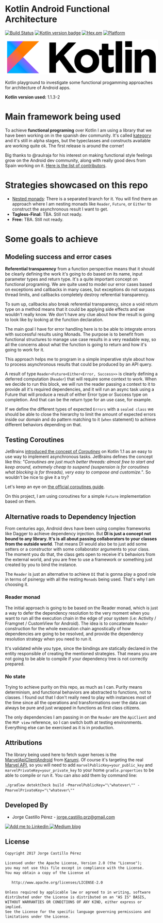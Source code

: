Kotlin Android Functional Architecture
======================================
[![Build Status](https://travis-ci.org/JorgeCastilloPrz/KotlinAndroidArchitecture.svg?branch=master)](https://travis-ci.org/JorgeCastilloPrz/KotlinAndroidArchitecture)
[![Kotlin version badge](https://img.shields.io/badge/kotlin-1.1.3.2-blue.svg)](http://kotlinlang.org/)
[![Hex.pm](https://img.shields.io/hexpm/l/plug.svg)](http://www.apache.org/licenses/LICENSE-2.0) [![Platform](https://img.shields.io/badge/platform-android-green.svg)](http://developer.android.com/index.html)

![Kotlin logo](assets/kotlin_logo.png)

Kotlin playground to investigate some functional progamming approaches for architecture of Android apps.

**Kotlin version used:** 1.1.3-2

# Main framework being used

To achieve **functional programing** over Kotlin I am using a library that we have been working on 
in the spanish dev community. It's called [kategory](https://github.com/kategory/kategory) and it's 
still in alpha stages, but the typeclasses and constructs available are working quite ok. The first 
release is around the corner!

Big thanks to @raulraja for his interest on making functional style feelings grow on the Android dev 
community, along with really good devs from Spain working on it. [Here is the list of contributors](https://github.com/kategory/kategory/graphs/contributors). 

# Strategies showcased on this repo

* [Nested monads](https://github.com/JorgeCastilloPrz/KotlinAndroidFunctional/tree/nested-monads):
There is a separated branch for it. You will find there an approach where I am nesting monads like 
`Reader`, `Future`, or `Either` to construct the asynchronous result I want to get.
* **Tagless-Final:** TBA. Still not ready.
* **Free:** TBA. Still not ready.

# Some goals to achieve

## Modeling success and error cases
**Referential transparency** from a function perspective means that it should be clearly defining 
the work it's going to do based on its name, input parameter types and return type. It's a quite 
important concept on functional programing. We are quite used to model our error cases based on 
exceptions and callbacks in many cases, but exceptions do not surpass thread limits, and callbacks 
completely destroy referential transparency. 

To sum up, callbacks also break referential transparency, since a void return type on a method 
means that it could be applying side effects and we wouldn't really know. We don't have any clue 
about how the result is going to look like by looking at the function declaration.

The main goal I have for error handling here is to be able to integrate errors with successful 
results using Monads. The purpose is to benefit from functional structures to manage use case 
results in a very readable way, so all the concerns about what the function is going to return and 
how it's going to work for it.

This approach helps me to program in a simple imperative style about how to process asynchronous 
results that could be produced by an API query.

A result of type `Reader<Future<Either<Error, Success>>` is clearly defining a deferred computation 
(`Reader`) that will require some context to work. When we decide to run this block, we will run the 
 reader passing a context to it to provide all it's required dependencies, and it will run an 
 async task using a Future that will produce a result of either Error type or Success type on 
 completion. And that can be the return type for an use case, for example.
 
If we define the different types of expected `Errors` with a `sealed class` we should be able to 
close the hierarchy to limit the amount of expected errors inside our domain and do pattern matching 
to it (`when` statement) to achieve different behaviors depending on that.

## Testing Coroutines
JetBrains [introduced the concept of *Coroutines*](https://blog.jetbrains.com/kotlin/2017/03/kotlin-1-1/) 
on Kotlin 1.1 as an easy to use way to implement asynchronous tasks. JetBrains defines the concept 
like this: *"Coroutines are just much better threads: almost free to start and keep around, 
extremely cheap to suspend (suspension is for coroutines what blocking is for threads), very easy 
to compose and customize."*. So wouldn't be nice to give it a try?

Let's keep an eye on [the official coroutines guide](https://github.com/Kotlin/kotlinx.coroutines/blob/master/coroutines-guide.md).

On this project, I am using coroutines for a simple `Future` implementation based on them.

## Alternative roads to Dependency Injection
From centuries ago, Android devs have been using complex frameworks like Dagger to achieve 
dependency injection. But **DI is just a concept not bound to any library. It's is all about 
passing collaborators to your classes from the outside world**. That means DI would also be to 
just add some setters or a constructor with some collaborator arguments to your class. 
The moment you do that, the class gets open to receive it's behaviors from the external world, 
and you are free to use a framework or something just created by you to bind the instance.

The `Reader` is just an alternative to achieve `DI` that is gonna play a good role in terms of 
psinergy with all the resting `Monads` being used. That's why I am choosing it.  

### Reader monad

The initial approach is going to be based on the Reader monad, which is just a way to defer the 
dependency resolution to the very moment when you want to run all the execution chain in the edge 
of your system (i.e: Activity / Framgnet / CustomView for Android). The idea is to concatenate 
`Reader` construction for the whole execution chain agnostically of how dependencies are going to 
be resolved, and provide the dependency resolution strategy when you need to run it. 

It's validated while you type, since the bindings are statically declared in the entity 
responsible of creating the mentioned strategies. That means you are not going to be able to 
compile if your dependency tree is not correctly prepared.

### No state

Trying to achieve purity on this repo, as much as I can. Purity means determinism, and functional 
behaviors are abstracted to functions, not to classes. I found out that I don't really need to play 
with instances most of the time since all the operations and transformations over the data can 
always be pure and just wrapped in functions as first class citizens.
 
The only dependencies I am passing in on the `Reader` are the `ApiClient` and the `MVP view` 
reference, so I can switch both at testing environments. Everything else can be exercised as it is 
in production.

Attributions
------------
The library being used here to fetch super heroes is the [MarvelApiClientAndroid](https://github.com/Karumi/MarvelApiClientAndroid) 
from [Karumi](https://github.com/Karumi). Of course it's targeting the real [Marvel API](https://developer.marvel.com/), 
so you will need to add `marvelPublicKey=your_public_key` and `marvelPrivateKey=your_private_key` to 
your home `gradle.properties` to be able to compile or run it. You can also add them by command line: 

`./gradlew detektCheck build -PmarvelPublicKey="\"whatever\"" -PmarvelPrivateKey="\"whatever\""`

Developed By
------------
* Jorge Castillo Pérez - <jorge.castillo.prz@gmail.com>

<a href="https://www.linkedin.com/in/jorgecastilloprz">
  <img alt="Add me to Linkedin" src="https://github.com/JorgeCastilloPrz/KotlinAndroidFunctional/blob/master/assets/linkedin.png" />
</a>
<a href="https://medium.com/@jorgecastillopr">
  <img alt="Medium blog" src="https://github.com/JorgeCastilloPrz/KotlinAndroidFunctional/blob/master/assets/medium_blog_logo.png" />
</a>

License
-------

    Copyright 2017 Jorge Castillo Pérez

    Licensed under the Apache License, Version 2.0 (the "License");
    you may not use this file except in compliance with the License.
    You may obtain a copy of the License at

       http://www.apache.org/licenses/LICENSE-2.0

    Unless required by applicable law or agreed to in writing, software
    distributed under the License is distributed on an "AS IS" BASIS,
    WITHOUT WARRANTIES OR CONDITIONS OF ANY KIND, either express or implied.
    See the License for the specific language governing permissions and
    limitations under the License.

